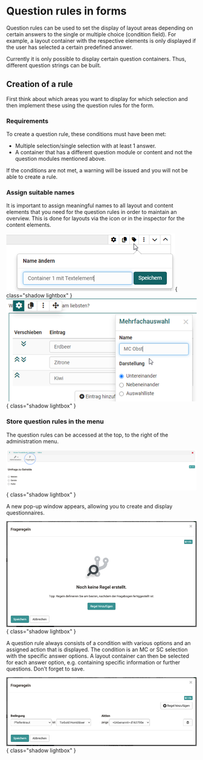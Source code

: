 # Question rules in forms

Question rules can be used to set the display of layout areas depending on certain answers to the single or multiple choice (condition field). For example, a layout container with the respective elements is only displayed if the user has selected a certain predefined answer.

Currently it is only possible to display certain question containers. Thus, different question strings can be built.

## Creation of a rule

First think about which areas you want to display for which selection and then implement these using the question rules for the form.

### Requirements
To create a question rule, these conditions must have been met:

* Multiple selection/single selection with at least 1 answer.
* A container that has a different question module or content and not the question modules mentioned above.

If the conditions are not met, a warning will be issued and you will not be able to create a rule.

### Assign suitable names

It is important to assign meaningful names to all layout and content elements that you need for the question rules in order to maintain an overview. This is done for layouts via the icon or in the inspector for the content elements. 

![Layout Name vergeben](assets/Formular_ContainerName.png){ class="shadow lightbox" }
![MC Inspektor Name vergeben](assets/Formular_MC_Inspektor1.png){ class="shadow lightbox" }

### Store question rules in the menu
The question rules can be accessed at the top, to the right of the administration menu.

![Access question rules](assets/Fragebogen-icon.png){ class="shadow lightbox" }

A new pop-up window appears, allowing you to create and display questionnaires.

![Dialogue on creation of question rules](assets/image2021-5-6_8-50-14.png){ class="shadow lightbox" }
  
A question rule always consists of a condition with various options and an assigned action that is displayed. The condition is an MC or SC selection with the specific answer options. A layout container can then be selected for each answer option, e.g. containing specific information or further questions. Don't forget to save.

![Question rule editor](assets/image2021-5-6_8-55-31.png){ class="shadow lightbox" }
